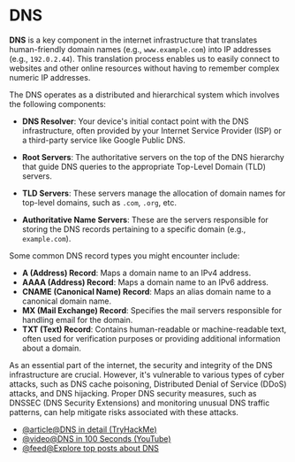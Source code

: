 # DNS

**DNS** is a key component in the internet infrastructure that translates human-friendly domain names (e.g., `www.example.com`) into IP addresses (e.g., `192.0.2.44`). This translation process enables us to easily connect to websites and other online resources without having to remember complex numeric IP addresses.

The DNS operates as a distributed and hierarchical system which involves the following components:

- **DNS Resolver**: Your device's initial contact point with the DNS infrastructure, often provided by your Internet Service Provider (ISP) or a third-party service like Google Public DNS.

- **Root Servers**: The authoritative servers on the top of the DNS hierarchy that guide DNS queries to the appropriate Top-Level Domain (TLD) servers.

- **TLD Servers**: These servers manage the allocation of domain names for top-level domains, such as `.com`, `.org`, etc.

- **Authoritative Name Servers**: These are the servers responsible for storing the DNS records pertaining to a specific domain (e.g., `example.com`).

Some common DNS record types you might encounter include:

- **A (Address) Record**: Maps a domain name to an IPv4 address.
- **AAAA (Address) Record**: Maps a domain name to an IPv6 address.
- **CNAME (Canonical Name) Record**: Maps an alias domain name to a canonical domain name.
- **MX (Mail Exchange) Record**: Specifies the mail servers responsible for handling email for the domain.
- **TXT (Text) Record**: Contains human-readable or machine-readable text, often used for verification purposes or providing additional information about a domain.

As an essential part of the internet, the security and integrity of the DNS infrastructure are crucial. However, it's vulnerable to various types of cyber attacks, such as DNS cache poisoning, Distributed Denial of Service (DDoS) attacks, and DNS hijacking. Proper DNS security measures, such as DNSSEC (DNS Security Extensions) and monitoring unusual DNS traffic patterns, can help mitigate risks associated with these attacks.

- [@article@DNS in detail (TryHackMe)](https://tryhackme.com/room/dnsindetail)
- [@video@DNS in 100 Seconds (YouTube)](https://www.youtube.com/watch?v=uvr9lhugayu)
- [@feed@Explore top posts about DNS](https://app.daily.dev/tags/dns?ref=roadmapsh)